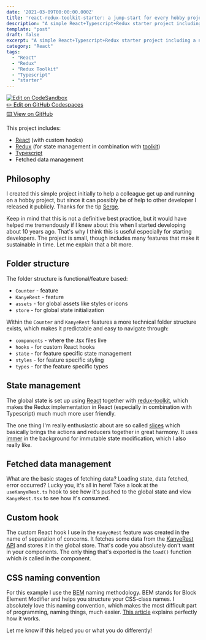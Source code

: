```yaml
---
date: '2021-03-09T00:00:00.000Z'
title: 'react-redux-toolkit-starter: a jump-start for every hobby project'
description: "A simple React+Typescript+Redux starter project including a neat folder structure, fetching data and global state management"
template: "post"
draft: false
excerpt: "A simple React+Typescript+Redux starter project including a neat folder structure, fetching data and global state management..."
category: "React"
tags:
  - "React"
  - "Redux"
  - "Redux Toolkit"
  - "Typescript"
  - "starter"
---
```


<a href="https://codesandbox.io/s/github/marcveens/react-redux-toolkit-starter" target="_blank" rel="noopener noreferrer"><img src="https://codesandbox.io/static/img/play-codesandbox.svg" alt="Edit on CodeSandbox" /></a><br />
<a href="https://marcveens-react-redux-toolkit-starter-q325.github.dev/" target="_blank" rel="noopener noreferrer">✏️ Edit on GitHub Codespaces</a><br />
<a href="https://github.com/marcveens/react-redux-toolkit-starter" target="_blank" rel="noopener noreferrer">⌨️ View on GitHub</a>

This project includes:
- <a href="https://reactjs.org/" target="_blank" rel="noopener noreferrer">React</a> (with custom hooks)
- <a href="https://redux.js.org/" target="_blank" rel="noopener noreferrer">Redux</a> (for state management in combination with <a href="https://redux-toolkit.js.org/" target="_blank" rel="noopener noreferrer">toolkit</a>)
- <a href="https://www.typescriptlang.org/" target="_blank" rel="noopener noreferrer">Typescript</a>
- Fetched data management

## Philosophy
I created this simple project initially to help a colleague get up and running on a hobby project, but since it can possibly be of help to other developer I released it publicly. Thanks for the tip <a href="https://github.com/svdoever" target="_blank" rel="noopener noreferrer">Serge</a>.

Keep in mind that this is not a definitive best practice, but it would have helped me tremendously if I knew about this when I started developing about 10 years ago. That's why I think this is useful especially for starting developers. The project is small, though includes many features that make it sustainable in time. Let me explain that a bit more. 

## Folder structure
The folder structure is functional/feature based:
- `Counter` - feature
- `KanyeRest` - feature
- `assets` - for global assets like styles or icons
- `store` - for global state initialization

Within the `Counter` and `KanyeRest` features a more technical folder structure exists, which makes it predictable and easy to navigate through:
- `components` - where the .tsx files live
- `hooks` - for custom React hooks
- `state` - for feature specific state management
- `styles` - for feature specific styling
- `types` - for the feature specific types

## State management
The global state is set up using <a href="https://reactjs.org/" target="_blank" rel="noopener noreferrer">React</a> together with <a href="https://redux-toolkit.js.org/" target="_blank" rel="noopener noreferrer">redux-toolkit</a>, which makes the Redux implementation in React (especially in combination with Typescript) much much more user friendly. 
 
The one thing I'm really enthusiastic about are so called <a href="https://redux-toolkit.js.org/tutorials/quick-start#create-a-redux-state-slice" target="_blank" rel="noopener noreferrer">slices</a> which basically brings the actions and reducers together in great harmony. It uses <a href="https://github.com/immerjs/immer" target="_blank" rel="noopener noreferrer">immer</a> in the background for immutable state modification, which I also really like. 

## Fetched data management
What are the basic stages of fetching data? Loading state, data fetched, error occurred? Lucky you, it's all in here! Take a look at the `useKanyeRest.ts` hook to see how it's pushed to the global state and view `KanyeRest.tsx` to see how it's consumed. 

## Custom hook
The custom React hook I use in the `KanyeRest` feature was created in the name of separation of concerns. It fetches some data from the <a href="https://kanye.rest/" target="_blank" rel="noopener noreferrer">KanyeRest API</a> and stores it in the global store. That's code you absolutely don't want in your components. The only thing that's exported is the `load()` function which _is_ called in the component. 

## CSS naming convention
For this example I use the <a href="http://getbem.com/naming/" target="_blank" rel="noopener noreferrer">BEM</a> naming methodology. BEM stands for Block Element Modifier and helps you structure your CSS-class names. I absolutely love this naming convention, which makes the most difficult part of programming, naming things, much easier. <a href="http://getbem.com/naming/" target="_blank" rel="noopener noreferrer">This article</a> explains perfectly how it works. 

Let me know if this helped you or what you do differently!